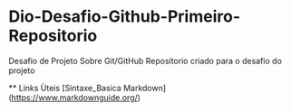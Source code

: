 # Dio-Desafio-Github-Primeiro-Repositorio
Desafio de Projeto Sobre Git/GitHub
Repositorio criado para o desafio do projeto

** Links Ùteis
[Sintaxe_Basica Markdown] (https://www.markdownguide.org/)
